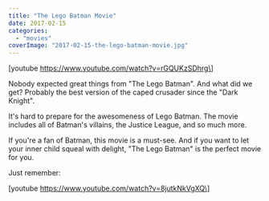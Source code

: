 ```yaml
---
title: "The Lego Batman Movie"
date: 2017-02-15
categories:
  - "movies"
coverImage: "2017-02-15-the-lego-batman-movie.jpg"
---
```


\[youtube https://www.youtube.com/watch?v=rGQUKzSDhrg\]

Nobody expected great things from "The Lego Batman". And what did we get? Probably the best version of the caped crusader since the "Dark Knight".

It's hard to prepare for the awesomeness of Lego Batman. The movie includes all of Batman's villains, the Justice League, and so much more.

If you're a fan of Batman, this movie is a must-see. And if you want to let your inner child squeal with delight, "The Lego Batman" is the perfect movie for you.

Just remember:

\[youtube https://www.youtube.com/watch?v=8jutkNkVgXQ\]
